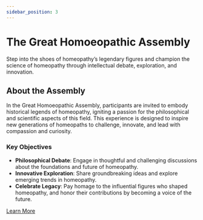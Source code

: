 ```yaml
---
sidebar_position: 3
---
```


# The Great Homoeopathic Assembly

Step into the shoes of homeopathy’s legendary figures and champion the science of homeopathy through intellectual debate, exploration, and innovation.

## About the Assembly
In the Great Homoeopathic Assembly, participants are invited to embody historical legends of homeopathy, igniting a passion for the philosophical and scientific aspects of this field. This experience is designed to inspire new generations of homeopaths to challenge, innovate, and lead with compassion and curiosity.

### Key Objectives
- **Philosophical Debate**: Engage in thoughtful and challenging discussions about the foundations and future of homeopathy.
- **Innovative Exploration**: Share groundbreaking ideas and explore emerging trends in homeopathy.
- **Celebrate Legacy**: Pay homage to the influential figures who shaped homeopathy, and honor their contributions by becoming a voice of the future.

[Learn More](https://dev.onthewifi.com/great-homoeopathic-assembly)
